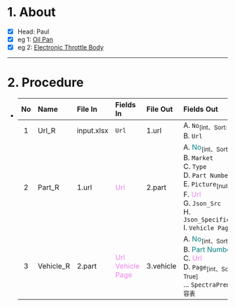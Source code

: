 # 1. About

- [x] Head: Paul
- [x] eg 1: [Oil Pan](https://ecat.spectrapremium.com/en/parts?line=oil_pans&universal=0&hide-exclusives-canadian-market=0&sort=part-number&limit=50)
- [x] eg 2: [Electronic Throttle Body](https://ecat.spectrapremium.com/en/parts?line=electronic_throttle_bodies&year=&make=&model=&submodel=&universal=0&hide-exclusives-canadian-market=0&sort=part-number&limit=100)

- - -

# 2. Procedure

- |No|Name|File In|Fields In|File Out|Fields Out|
  |:-:|:-|:-|:-|:-|:-|
  |1|Url_R|input.xlsx|`Url`|1.url|A. `No`<sub>[int、Sort: True]</sub><br />B. `Url`|
  |2|Part_R|1.url|<span style="color: violet;">Url</span>|2.part|A. <span style="color: teal;">No</span><sub>[int、Sort: True]</sub><br />B. `Market`<br />C. `Type`<br />D. `Part Number`<br />E. `Picture`<sub>[null]</sub><br />F. <span style="color: violet;">Url</span><br />G. `Json_Src`<br />H. `Json_Specification`<br />I. `Vehicle Page`|
  |3|Vehicle_R|2.part|<span style="color: violet;">Url</span><br /><span style="color: violet;">Vehicle Page</span>|3.vehicle|A. <span style="color: teal;">No</span><sub>[int、Sort: True]</sub><br />B. <span style="color: teal;">Part Number</span><br />C. <span style="color: violet;">Url</span><br />D. `Page`<sub>[int、Sort: True]</sub><br />... `SpectraPremium兼容表`|
